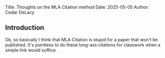 Title: Thoughts on the MLA Citation method
Date: 2025-05-05
Author: Cedar DeLacy

## Introduction

Ok, so basically I think that MLA Citation is stupid for a paper that won't be published. It's pointless to do these long-ass citations for classwork when a simple link would suffice.

